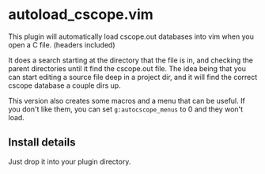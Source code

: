 autoload\_cscope.vim
===================


This plugin will automatically load cscope.out databases into vim when you open a C file.
(headers included) 

It does a search starting at the directory that the file is in, and checking the parent
directories until it find the cscope.out file.  The idea being that you can start editing a
source file deep in a project dir, and it will find the correct cscope database a couple dirs
up. 

This version also creates some macros and a menu that can be useful.  If you don't like them,
you can set `g:autocscope_menus` to 0 and they won't load. 

 
Install details
---------------

Just drop it into your plugin directory.


